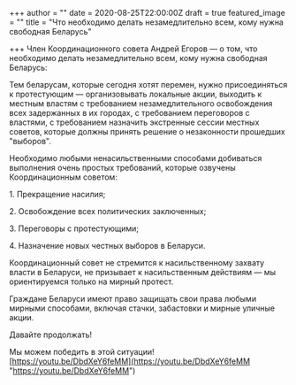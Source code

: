 +++
author = ""
date = 2020-08-25T22:00:00Z
draft = true
featured_image = ""
title = "Что необходимо делать незамедлительно всем, кому нужна свободная Беларусь"

+++
Член Координационного совета Андрей Егоров — о том, что необходимо делать незамедлительно всем, кому нужна свободная Беларусь:

Тем беларусам, которые сегодня хотят перемен, нужно присоединяться к протестующим — организовывать локальные акции, выходить к местным властям с требованием незамедлительного освобождения всех задержанных в их городах, с требованием переговоров с властями, с требованием назначить экстренные сессии местных советов, которые должны принять решение о незаконности прошедших "выборов".

Необходимо любыми ненасильственными способами добиваться выполнения очень простых требований, которые озвучены Координационным советом:

1\. Прекращение насилия;

2\. Освобождение всех политических заключенных;

3\. Переговоры с протестующими;

4\. Назначение новых честных выборов в Беларуси.

Координационный совет не стремится к насильственному захвату власти в Беларуси, не призывает к насильственным действиям — мы ориентируемся только на мирный протест.

Граждане Беларуси имеют право защищать свои права любыми мирными способами, включая стачки, забастовки и мирные уличные акции.

Давайте продолжать!

Мы можем победить в этой ситуации!  
[https://youtu.be/DbdXeY6feMM](https://youtu.be/DbdXeY6feMM "https://youtu.be/DbdXeY6feMM")